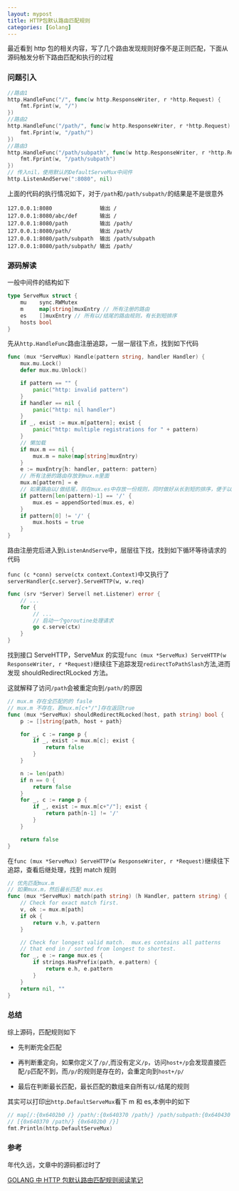 ```yaml
---
layout: mypost
title: HTTP包默认路由匹配规则
categories: [Golang]
---
```


最近看到 http 包的相关内容，写了几个路由发现规则好像不是正则匹配，下面从源码触发分析下路由匹配和执行的过程

### 问题引入

```go
//路由1
http.HandleFunc("/", func(w http.ResponseWriter, r *http.Request) {
    fmt.Fprint(w, "/")
})
//路由2
http.HandleFunc("/path/", func(w http.ResponseWriter, r *http.Request) {
    fmt.Fprint(w, "/path/")
})
//路由3
http.HandleFunc("/path/subpath", func(w http.ResponseWriter, r *http.Request) {
    fmt.Fprint(w, "/path/subpath")
})
// 传入nil，使用默认的DefaultServeMux中间件
http.ListenAndServe(":8080", nil)
```

上面的代码的执行情况如下，对于`/path`和`/path/subpath/`的结果是不是很意外

```
127.0.0.1:8080               输出 /
127.0.0.1:8080/abc/def       输出 /
127.0.0.1:8080/path          输出 /path/
127.0.0.1:8080/path/         输出 /path/
127.0.0.1:8080/path/subpath  输出 /path/subpath
127.0.0.1:8080/path/subpath/ 输出 /path/
```

### 源码解读

一般中间件的结构如下

```go
type ServeMux struct {
	mu    sync.RWMutex
	m     map[string]muxEntry // 所有注册的路由
	es    []muxEntry // 所有以/结尾的路由规则，有长到短排序
	hosts bool
}
```

先从`http.HandleFunc`路由注册追踪，一层一层往下点，找到如下代码

```go
func (mux *ServeMux) Handle(pattern string, handler Handler) {
    mux.mu.Lock()
    defer mux.mu.Unlock()

    if pattern == "" {
        panic("http: invalid pattern")
    }
    if handler == nil {
        panic("http: nil handler")
    }
    if _, exist := mux.m[pattern]; exist {
        panic("http: multiple registrations for " + pattern)
    }
    // 懒加载
    if mux.m == nil {
        mux.m = make(map[string]muxEntry)
    }
    e := muxEntry{h: handler, pattern: pattern}
    // 所有注册的路由存放到mux.m里面
    mux.m[pattern] = e
    // 如果路由以/做结尾，则在mux.es中存放一份规则，同时做好从长到短的排序，便于以后
    if pattern[len(pattern)-1] == '/' {
        mux.es = appendSorted(mux.es, e)
    }
    if pattern[0] != '/' {
        mux.hosts = true
    }
}
```

路由注册完后进入到`ListenAndServe`中，层层往下找，找到如下循环等待请求的代码

`func (c *conn) serve(ctx context.Context)`中又执行了`serverHandler{c.server}.ServeHTTP(w, w.req)`

```go
func (srv *Server) Serve(l net.Listener) error {
    // ...
    for {
        // ...
        // 启动一个goroutine处理请求
        go c.serve(ctx)
    }
}
```

找到接口 ServeHTTP，ServeMux 的实现`func (mux *ServeMux) ServeHTTP(w ResponseWriter, r *Request)`继续往下追踪发现`redirectToPathSlash`方法,进而发现 shouldRedirectRLocked 方法。

这就解释了访问`/path`会被重定向到`/path/`的原因

```go
// mux.m 存在全匹配的的 fasle
// mux.m 不存在，若mux.m[c+"/"]存在返回true
func (mux *ServeMux) shouldRedirectRLocked(host, path string) bool {
    p := []string{path, host + path}

    for _, c := range p {
        if _, exist := mux.m[c]; exist {
            return false
        }
    }

    n := len(path)
    if n == 0 {
        return false
    }
    for _, c := range p {
        if _, exist := mux.m[c+"/"]; exist {
            return path[n-1] != '/'
        }
    }

    return false
}
```

在`func (mux *ServeMux) ServeHTTP(w ResponseWriter, r *Request)`继续往下追踪，查看后继处理，找到 match 规则

```go
// 优先匹配mux.m
// 如果mux.m，然后最长匹配 mux.es
func (mux *ServeMux) match(path string) (h Handler, pattern string) {
    // Check for exact match first.
    v, ok := mux.m[path]
    if ok {
        return v.h, v.pattern
    }

    // Check for longest valid match.  mux.es contains all patterns
    // that end in / sorted from longest to shortest.
    for _, e := range mux.es {
        if strings.HasPrefix(path, e.pattern) {
            return e.h, e.pattern
        }
    }
    return nil, ""
}
```

### 总结

综上源码，匹配规则如下

- 先判断完全匹配

- 再判断重定向，如果你定义了`/p/`,而没有定义`/p`，访问`host+/p`会发现直接匹配`/p`匹配不到，而`/p/`的规则是存在的，会重定向到`host+/p/`

- 最后在判断最长匹配，最长匹配的数组来自所有以`/`结尾的规则

其实可以打印出`http.DefaultServeMux`看下 m 和 es,本例中的如下

```go
// map[/:{0x6402b0 /} /path/:{0x640370 /path/} /path/subpath:{0x640430 /path/subpath}]
// [{0x640370 /path/} {0x6402b0 /}]
fmt.Println(http.DefaultServeMux)
```

### 参考

年代久远，文章中的源码都过时了

[GOLANG 中 HTTP 包默认路由匹配规则阅读笔记](https://studygolang.com/resources/4657)
